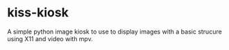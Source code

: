 # kiss-kiosk
A simple python image kiosk to use to display images with a basic strucure using X11 and video with mpv.
